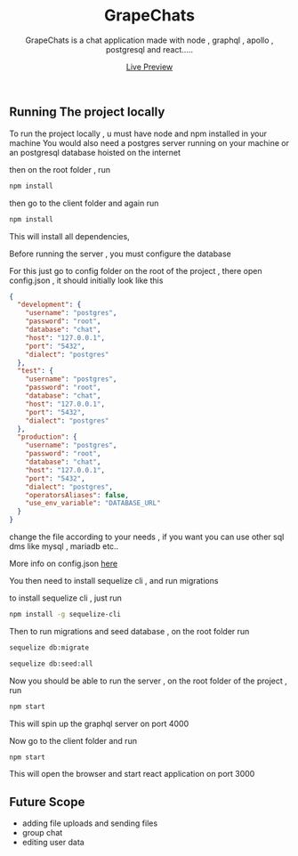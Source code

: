 <div align='center'>
  <h1>GrapeChats</h1>


GrapeChats is a chat application made with node , graphql , apollo , postgresql and react.....

[Live Preview](https://grape-chats.web.app)

</div>


<br/>

## Running The project locally

To run the project locally , u must have node and npm installed in your machine
You would also need a postgres server running on your machine or an postgresql database hoisted on the internet

then on the root folder , run 
```bash
npm install
```
then go to the client folder and again run
```bash
npm install
```
This will install all dependencies,

Before running the server , you must configure the database 

For this just go to config folder on the root of the project , there open config.json , it should initially look like this

```json
{
  "development": {
    "username": "postgres",
    "password": "root",
    "database": "chat",
    "host": "127.0.0.1",
    "port": "5432",
    "dialect": "postgres"
  },
  "test": {
    "username": "postgres",
    "password": "root",
    "database": "chat",
    "host": "127.0.0.1",
    "port": "5432",
    "dialect": "postgres"
  },
  "production": {
    "username": "postgres",
    "password": "root",
    "database": "chat",
    "host": "127.0.0.1",
    "port": "5432",
    "dialect": "postgres",
    "operatorsAliases": false,
    "use_env_variable": "DATABASE_URL"
  }
}
```

change the file according to your needs , if you want you can use other sql dms like mysql , mariadb etc..

More info on config.json [here](https://sequelize.org/master/manual/migrations.html)

You then need to install sequelize cli , and run migrations

to install sequelize cli , just run

```bash
npm install -g sequelize-cli
```
Then to run migrations and seed database , on the root folder run

```bash
sequelize db:migrate

sequelize db:seed:all
```
Now you should be able to run the server , on the root folder of the project , run

```bash
npm start
```

This will spin up the graphql server on port 4000

Now go to the client folder and run

```bash
npm start
```

This will open the browser and start react application on port 3000

## Future Scope

* adding file uploads and sending files
* group chat
* editing user data